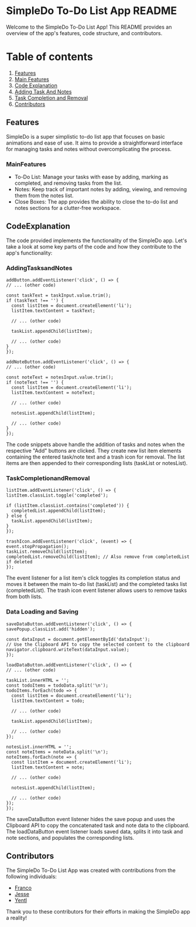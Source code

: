 # SimpleDo To-Do List App README

Welcome to the SimpleDo To-Do List App! This README provides an overview of the app's features, code structure, and contributors.

# Table of contents

1. [Features](#Authentication)
2. [Main Features](#MainFeatures)
3. [Code Explanation](#CodeExplanation)
4. [Adding Task And Notes](#AddingTasksandNotes)
5. [Task Completion and Removal](#TaskCompletionandRemoval)
6. [Contributors](#Contributors)

## Features

SimpleDo is a super simplistic to-do list app that focuses on basic animations and ease of use. It aims to provide a straightforward interface for managing tasks and notes without overcomplicating the process.

### MainFeatures

- To-Do List: Manage your tasks with ease by adding, marking as completed, and removing tasks from the list.
- Notes: Keep track of important notes by adding, viewing, and removing them from the notes list.
- Close Boxes: The app provides the ability to close the to-do list and notes sections for a clutter-free workspace.

## CodeExplanation

The code provided implements the functionality of the SimpleDo app. Let's take a look at some key parts of the code and how they contribute to the app's functionality:

### AddingTasksandNotes

  ```shell
addButton.addEventListener('click', () => {
  // ... (other code)

  const taskText = taskInput.value.trim();
  if (taskText !== '') {
    const listItem = document.createElement('li');
    listItem.textContent = taskText;

    // ... (other code)

    taskList.appendChild(listItem);

    // ... (other code)
  }
});

addNoteButton.addEventListener('click', () => {
  // ... (other code)

  const noteText = notesInput.value.trim();
  if (noteText !== '') {
    const listItem = document.createElement('li');
    listItem.textContent = noteText;

    // ... (other code)

    notesList.appendChild(listItem);

    // ... (other code)
  }
});

   ```  

The code snippets above handle the addition of tasks and notes when the respective "Add" buttons are clicked. They create new list item elements containing the entered task/note text and a trash icon for removal. The list items are then appended to their corresponding lists (taskList or notesList).

### TaskCompletionandRemoval

  ```shell
listItem.addEventListener('click', () => {
  listItem.classList.toggle('completed');

  if (listItem.classList.contains('completed')) {
    completedList.appendChild(listItem);
  } else {
    taskList.appendChild(listItem);
  }
});

trashIcon.addEventListener('click', (event) => {
  event.stopPropagation();
  taskList.removeChild(listItem);
  completedList.removeChild(listItem); // Also remove from completedList if deleted
});

   ```  

The event listener for a list item's click toggles its completion status and moves it between the main to-do list (taskList) and the completed tasks list (completedList). The trash icon event listener allows users to remove tasks from both lists.

### Data Loading and Saving

  ```shell
saveDataButton.addEventListener('click', () => {
  savePopup.classList.add('hidden');

  const dataInput = document.getElementById('dataInput');
  // Use the Clipboard API to copy the selected content to the clipboard
  navigator.clipboard.writeText(dataInput.value);
});

loadDataButton.addEventListener('click', () => {
  // ... (other code)

  taskList.innerHTML = '';
  const todoItems = todoData.split('\n');
  todoItems.forEach(todo => {
    const listItem = document.createElement('li');
    listItem.textContent = todo;

    // ... (other code)

    taskList.appendChild(listItem);

    // ... (other code)
  });

  notesList.innerHTML = '';
  const noteItems = noteData.split('\n');
  noteItems.forEach(note => {
    const listItem = document.createElement('li');
    listItem.textContent = note;

    // ... (other code)

    notesList.appendChild(listItem);

    // ... (other code)
  });
});

   ```  

The saveDataButton event listener hides the save popup and uses the Clipboard API to copy the concatenated task and note data to the clipboard. The loadDataButton event listener loads saved data, splits it into task and note sections, and populates the corresponding lists.

## Contributors

The SimpleDo To-Do List App was created with contributions from the following individuals:

- [Franco](https://github.com/Altyd)
- [Jesse](https://github.com/Altyd)
- [Yentl](https://github.com/Altyd)

Thank you to these contributors for their efforts in making the SimpleDo app a reality!
